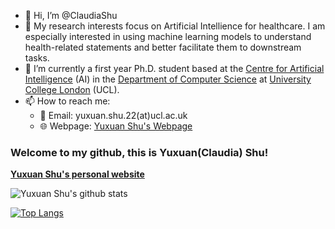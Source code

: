 - 👋 Hi, I’m @ClaudiaShu
- 👀 My research interests focus on Artificial Intellience for healthcare. I am especially interested in using machine learning models to understand health-related statements and better facilitate them to downstream tasks.
- 🌱 I’m currently a first year Ph.D. student based at the [Centre for Artificial Intelligence](https://www.ucl.ac.uk/ai-centre/) (AI) in the [Department of Computer Science](https://www.ucl.ac.uk/computer-science/) at [University College London](https://www.ucl.ac.uk/) (UCL).
- 📫 How to reach me:
  - 📧 Email: yuxuan.shu.22(at)ucl.ac.uk
  - 🌐 Webpage: [Yuxuan Shu's Webpage](https://claudiashu.github.io/)

<!---
- 💞️ I’m looking to collaborate on ...
ClaudiaShu/ClaudiaShu is a ✨ special ✨ repository because its `README.md` (this file) appears on your GitHub profile.
You can click the Preview link to take a look at your changes.
--->

### Welcome to my github, this is Yuxuan(Claudia) Shu!


**[Yuxuan Shu's personal website](https://claudiashu.github.io/)**


<!-- ![Yuxuan Shu's github stats](https://github-readme-stats.vercel.app/api?username=ClaudiaShu&show_icons=true&count_private=true&hide=prs)<br> -->
![Yuxuan Shu's github stats](https://github-readme-stats.vercel.app/api?username=ClaudiaShu&rank_icon=github)<br>

[![Top Langs](https://github-readme-stats.vercel.app/api/top-langs/?username=ClaudiaShu&layout=compact)](https://github.com/anuraghazra/github-readme-stats)<br>
